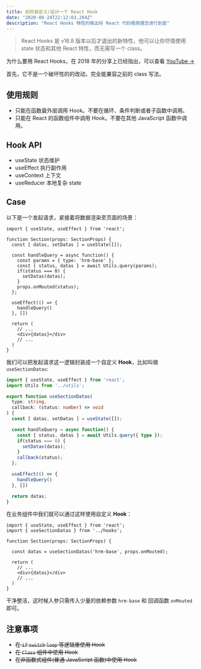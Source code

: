 ```yaml
---
title: 如何自定义/设计一个 React Hook
date: "2020-08-24T22:12:03.284Z"
description: "React Hooks 特性的推出将 React 代码极简理念进行到底"
---
```


> React Hooks 是 v16.8 版本以后才退出的新特性，他可以让你尽情使用 state 状态和其他 React 特性，而无需写一个 class。

为什么要用 React Hooks，在 2018 年的分享上已经指出，可以查看 [YouTube &rarr;]()

首先，它不是一个破坏性的的改动，完全能兼容之前的 class 写法。

## 使用规则

- 只能在函数最外层调用 Hook。不要在循环、条件判断或者子函数中调用。
- 只能在 React 的函数组件中调用 Hook。不要在其他 JavaScript 函数中调用。

## Hook API

- useState 状态维护
- useEffect 执行副作用
- useContext 上下文
- useReducer 本地复杂 state

## Case

以下是一个发起请求，紧接着将数据渲染至页面的场景：

```tsx
import { useState, useEffect } from 'react';

function Section(props: SectionProps) {
  const [ datas, setDatas ] = useState([]);

  const handleQuery = async function() {
    const params = { type: 'hrm-base' };
    const { status, datas } = await Utils.query(params);
    if(status === 0) {
      setDatas(datas);
    }
    props.onMouted(status);
  };

  useEffect(() => {
    handleQuery()
  }, [])

  return (
    // ...
    <div>{datas}</div>
    // ...
  )
}
```

我们可以把发起请求这一逻辑封装成一个自定义 **Hook**，比如叫做 `useSectionDatas`:

```ts
import { useState, useEffect } from 'react';
import Utils from '../utils';

export function useSectionDatas(
  type: string, 
  callback: (status: number) => void
) {
  const [ datas, setDatas ] = useState([]);

  const handleQuery = async function() {
    const { status, datas } = await Utils.query({ type });
    if(status === 0) {
      setDatas(datas);
    }
    callback(status);
  };

  useEffect(() => {
    handleQuery()
  }, [])

  return datas;
}
```

在业务组件中我们就可以通过这样使用自定义 **Hook**：

```tsx
import { useState, useEffect } from 'react';
import { useSectionDatas } from '../hooks';

function Section(props: SectionProps) {

  const datas = useSectionDatas('hrm-base', props.onMouted);

  return (
    // ...
    <div>{datas}</div>
    // ...
  )
}
```

干净整洁，这时候入参只需传入少量的依赖参数 `hrm-base` 和 回调函数 `onMouted` 即可。

## 注意事项

- ~~在 `if` `switch` `loop` 等逻辑里使用 Hook~~
- ~~在 `Class` 组件中使用 Hook~~
- ~~在非函数式组件(普通 JavaScript 函数)中使用 Hook~~
